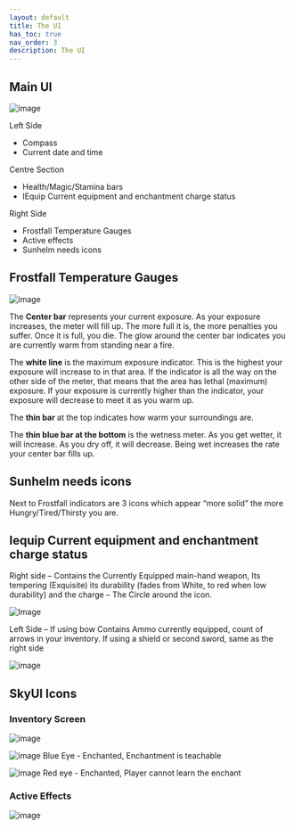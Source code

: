 ```yaml
---
layout: default
title: The UI
has_toc: true
nav_order: 3
description: The UI
---
```


## Main UI

![image](https://user-images.githubusercontent.com/26418143/156928459-97ebb094-a55f-4528-8b04-e13b09afa650.png)


Left Side

* Compass
* Current date and time

Centre Section

* Health/Magic/Stamina bars
* IEquip Current equipment and enchantment charge status

Right Side

* Frostfall Temperature Gauges
* Active effects
* Sunhelm needs icons


## Frostfall Temperature Gauges

![image](https://user-images.githubusercontent.com/26418143/156928451-23af3960-f610-4a7d-b93f-d0ad6f63dd3f.png)


The **Center bar** represents your current exposure. As your exposure increases, the meter will fill up. The more full it is, the more penalties you suffer. Once it is full, you die. The glow around the center bar indicates you are currently warm from standing near a fire.

The **white line** is the maximum exposure indicator. This is the highest your exposure will increase to in that area. If the indicator is all the way on the other side of the meter, that means that the area has lethal (maximum) exposure. If your exposure is currently higher than the indicator, your exposure will decrease to meet it as you warm up.

The **thin bar** at the top indicates how warm your surroundings are.

The **thin blue bar at the bottom** is the wetness meter. As you get wetter, it will increase. As you dry off, it will decrease. Being wet increases the rate your center bar fills up.


## Sunhelm needs icons

Next to Frostfall indicators are 3 icons which appear “more solid” the more Hungry/Tired/Thirsty you are.




## Iequip Current equipment and enchantment charge status 

Right side – Contains the Currently Equipped main-hand weapon, Its tempering (Exquisite) its durability (fades from White, to red when low durability) and the charge – The Circle around the icon.

![Image](https://user-images.githubusercontent.com/26418143/156928380-4b6c1d22-d476-4fb3-9655-7e993734066c.png)


Left Side – If using bow Contains Ammo currently equipped, count of arrows in your inventory. If using a shield or second sword, same as the right side

![image](https://user-images.githubusercontent.com/26418143/156928405-724d426a-9540-4a2d-b72a-9e62ff2ff203.png)


## SkyUI Icons

### Inventory Screen

![image](https://user-images.githubusercontent.com/26418143/156928413-eca34ea5-a288-4b9e-90e0-3f1d738f5b38.png)

![image](https://user-images.githubusercontent.com/26418143/157344141-ebdcc425-5601-48a6-bbb2-f47d5381c2f9.png) Blue Eye - Enchanted, Enchantment is teachable

![image](https://user-images.githubusercontent.com/26418143/157344074-8c42d2a3-8214-403b-9bed-cdf82c0d581e.png) Red eye - Enchanted, Player cannot learn the enchant

### Active Effects

![image](https://cdn.discordapp.com/attachments/348579473727160321/948152720613863454/574449680862BD14481D310C9DF367CA4C9D12C9.png)
